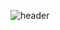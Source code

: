 ![header](https://capsule-render.vercel.app/api?type=waving&color=auto&height=300&text=정유진&fontColor=ffffff&fontSize=40)